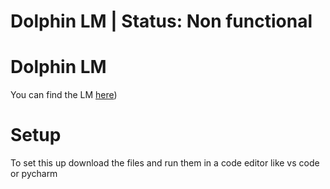 # Dolphin LM | Status: Non functional

# Dolphin LM
You can find the LM [here](https://huggingface.co/PsiPi/ehartford_dolphin-2.5-mixtral-8x7b-exl2-3.2bpw))

# Setup
To set this up download the files and run them in a code editor like vs code or pycharm
